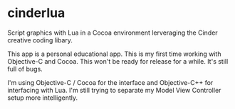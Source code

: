 cinderlua
=========

Script graphics with Lua in a Cocoa environment lerveraging the Cinder creative coding libary.

This app is a personal educational app. This is my first time working with Objective-C and Cocoa. This won't be ready for release for a while. It's still full of bugs.


I'm using Objective-C / Cocoa for the interface and Objective-C++ for interfacing with Lua. I'm still trying to separate my Model View Controller setup more intelligently.
